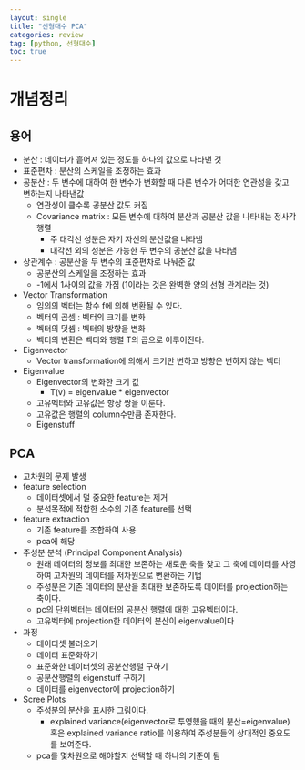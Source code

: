 ```yaml
---
layout: single
title: "선형대수 PCA"
categories: review
tag: [python, 선형대수]
toc: true
---
```


# 개념정리

## 용어

- 분산 : 데이터가 흩어져 있는 정도를 하나의 값으로 나타낸 것
- 표준편차 : 분산의 스케일을 조정하는 효과
- 공분산 : 두 변수에 대하여 한 변수가 변화할 때 다른 변수가 어떠한 연관성을 갖고 변하는지 나타낸값
  - 연관성이 클수록 공분산 값도 커짐
  - Covariance matrix : 모든 변수에 대하여 분산과 공분산 값을 나타내는 정사각 행렬
    - 주 대각선 성분은 자기 자신의 분산값을 나타냄
    - 대각선 외의 성분은 가능한 두 변수의 공분산 값을 나타냄
- 상관계수 : 공분산을 두 변수의 표준편차로 나눠준 값
  - 공분산의 스케일을 조정하는 효과
  - -1에서 1사이의 값을 가짐 (1이라는 것은 완벽한 양의 선형 관계라는 것)
- Vector Transformation
  - 임의의 벡터는 함수 f에 의해 변환될 수 있다.
  - 벡터의 곱셈 : 벡터의 크기를 변화
  - 벡터의 덧셈 : 벡터의 방향을 변화
  - 벡터의 변환은 벡터와 행렬 T의 곱으로 이루어진다.
- Eigenvector
  - Vector transformation에 의해서 크기만 변하고 방향은 변하지 않는 벡터
- Eigenvalue
  - Eigenvector의 변화한 크기 값 
    - T(v) = eigenvalue * eigenvector 
  - 고유벡터와 고유값은 항상 쌍을 이룬다.
  - 고유값은 행렬의 column수만큼 존재한다.
  - Eigenstuff



## PCA

- 고차원의 문제 발생
- feature selection
  - 데이터셋에서 덜 중요한 feature는 제거
  - 분석목적에 적합한 소수의 기존 feature를 선택
- feature extraction
  - 기존 feature를 조합하여 사용
  - pca에 해당
- 주성분 분석 (Principal Component Analysis)
  - 원래 데이터의 정보를 최대한 보존하는 새로운 축을 찾고 그 축에 데이터를 사영하여 고차원의 데이터를 저차원으로 변환하는 기법
  - 주성분은 기존 데이터의 분산을 최대한 보존하도록 데이터를 projection하는 축이다.
  - pc의 단위벡터는 데이터의 공분산 행렬에 대한 고유벡터이다.
  - 고유벡터에 projection한 데이터의 분산이 eigenvalue이다
- 과정
  - 데이터셋 불러오기
  - 데이터 표준화하기
  - 표준화한 데이터셋의 공분산행렬 구하기
  - 공분산행렬의 eigenstuff 구하기
  - 데이터를 eigenvector에 projection하기
- Scree Plots
  - 주성분의 분산을 표시한 그림이다.
    - explained variance(eigenvector로 투영했을 때의 분산=eigenvalue) 혹은 explained variance ratio를 이용하여 주성분들의 상대적인 중요도를 보여준다.
  - pca를 몇차원으로 해야할지 선택할 때 하나의 기준이 됨







